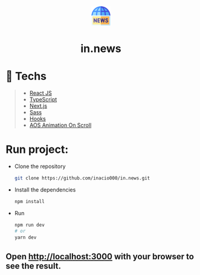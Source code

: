 <h2 align="center">
  <img src="./public/favicon.png" width="10%">
</h2>

<h1 align="center">in.news</h1>

# 🚀 Techs

> - [React JS](https://reactjs.org/)
> - [TypeScript](https://www.typescriptlang.org/)
> - [Next.js](https://nextjs.org/)
> - [Sass](https://www.npmjs.com/package/sass)
> - [Hooks](https://legacy.reactjs.org/docs/hooks-intro.html)
> - [AOS Animation On Scroll](https://michalsnik.github.io/aos/)

# Run project:
- Clone the repository
    ```bash
    git clone https://github.com/inacio000/in.news.git
    ```
- Install the dependencies
    ```bash
    npm install
    ```
- Run 
    ```bash
    npm run dev
    # or
    yarn dev
    ```

## Open [http://localhost:3000](http://localhost:3000) with your browser to see the result.